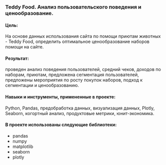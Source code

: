 ### Teddy Food. Анализ пользовательского поведения и ценообразование.

#### Цель: 
На основе данных использования сайта по помощи приютам животных - Teddy Food, определить оптимальное ценообразование наборов помощи на сайте. 

#### Результат: 
проведен анализ поведения пользователей, средний чеков, доходов по наборам, приютам, предложена сегментация пользователей, предложены мероприятия по росту покупок наборов, подход к сегментации и ценообразованию. 

#### Навыки и инструменты, примененные в проекте: 
Python, Pandas, предобработка данных, визуализация данных, Plotly,  Seaborn,  когортный анализ, продуктовые метрики, юнит-экономика.

#### В проекте использованы следующие библиотеки:
  - pandas 
  - numpy
  - matplotlib
  - seaborn
  - plotly
